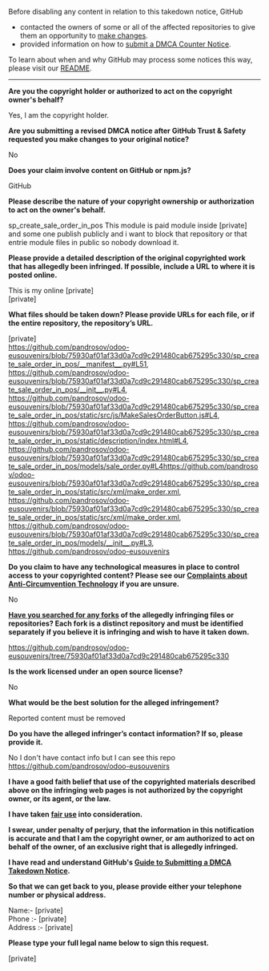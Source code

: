 Before disabling any content in relation to this takedown notice, GitHub
- contacted the owners of some or all of the affected repositories to give them an opportunity to [make changes](https://docs.github.com/en/github/site-policy/dmca-takedown-policy#a-how-does-this-actually-work).
- provided information on how to [submit a DMCA Counter Notice](https://docs.github.com/en/articles/guide-to-submitting-a-dmca-counter-notice).

To learn about when and why GitHub may process some notices this way, please visit our [README](https://github.com/github/dmca/blob/master/README.md#anatomy-of-a-takedown-notice).

---

**Are you the copyright holder or authorized to act on the copyright owner's behalf?**

Yes, I am the copyright holder.

**Are you submitting a revised DMCA notice after GitHub Trust & Safety requested you make changes to your original notice?**

No

**Does your claim involve content on GitHub or npm.js?**

GitHub

**Please describe the nature of your copyright ownership or authorization to act on the owner's behalf.**

sp_create_sale_order_in_pos This module is paid module inside [private] and some one publish publicly and i want to block that repository or that entrie module files in public so nobody download it.

**Please provide a detailed description of the original copyrighted work that has allegedly been infringed. If possible, include a URL to where it is posted online.**

This is my online [private]    
[private]

**What files should be taken down? Please provide URLs for each file, or if the entire repository, the repository’s URL.**

[private]  
https://github.com/pandrosov/odoo-eusouvenirs/blob/75930af01af33d0a7cd9c291480cab675295c330/sp_create_sale_order_in_pos/__manifest__.py#L51,  
https://github.com/pandrosov/odoo-eusouvenirs/blob/75930af01af33d0a7cd9c291480cab675295c330/sp_create_sale_order_in_pos/__init__.py#L4,  
https://github.com/pandrosov/odoo-eusouvenirs/blob/75930af01af33d0a7cd9c291480cab675295c330/sp_create_sale_order_in_pos/static/src/js/MakeSalesOrderButton.js#L4,
https://github.com/pandrosov/odoo-eusouvenirs/blob/75930af01af33d0a7cd9c291480cab675295c330/sp_create_sale_order_in_pos/static/description/index.html#L4,  
https://github.com/pandrosov/odoo-eusouvenirs/blob/75930af01af33d0a7cd9c291480cab675295c330/sp_create_sale_order_in_pos/models/sale_order.py#L4https://github.com/pandrosov/odoo-eusouvenirs/blob/75930af01af33d0a7cd9c291480cab675295c330/sp_create_sale_order_in_pos/static/src/xml/make_order.xml,  
https://github.com/pandrosov/odoo-eusouvenirs/blob/75930af01af33d0a7cd9c291480cab675295c330/sp_create_sale_order_in_pos/static/src/xml/make_order.xml,  
https://github.com/pandrosov/odoo-eusouvenirs/blob/75930af01af33d0a7cd9c291480cab675295c330/sp_create_sale_order_in_pos/models/__init__.py#L3,  
https://github.com/pandrosov/odoo-eusouvenirs

**Do you claim to have any technological measures in place to control access to your copyrighted content? Please see our <a href="https://docs.github.com/articles/guide-to-submitting-a-dmca-takedown-notice#complaints-about-anti-circumvention-technology">Complaints about Anti-Circumvention Technology</a> if you are unsure.**

No

**<a href="https://docs.github.com/articles/dmca-takedown-policy#b-what-about-forks-or-whats-a-fork">Have you searched for any forks</a> of the allegedly infringing files or repositories? Each fork is a distinct repository and must be identified separately if you believe it is infringing and wish to have it taken down.**

https://github.com/pandrosov/odoo-eusouvenirs/tree/75930af01af33d0a7cd9c291480cab675295c330

**Is the work licensed under an open source license?**

No

**What would be the best solution for the alleged infringement?**

Reported content must be removed

**Do you have the alleged infringer’s contact information? If so, please provide it.**

No I don't have contact info but I can see this repo  
https://github.com/pandrosov/odoo-eusouvenirs

**I have a good faith belief that use of the copyrighted materials described above on the infringing web pages is not authorized by the copyright owner, or its agent, or the law.**

**I have taken <a href="https://www.lumendatabase.org/topics/22">fair use</a> into consideration.**

**I swear, under penalty of perjury, that the information in this notification is accurate and that I am the copyright owner, or am authorized to act on behalf of the owner, of an exclusive right that is allegedly infringed.**

**I have read and understand GitHub's <a href="https://docs.github.com/articles/guide-to-submitting-a-dmca-takedown-notice/">Guide to Submitting a DMCA Takedown Notice</a>.**

**So that we can get back to you, please provide either your telephone number or physical address.**

Name:- [private]  
Phone :- [private]  
Address :- [private]  

**Please type your full legal name below to sign this request.**

[private]  
